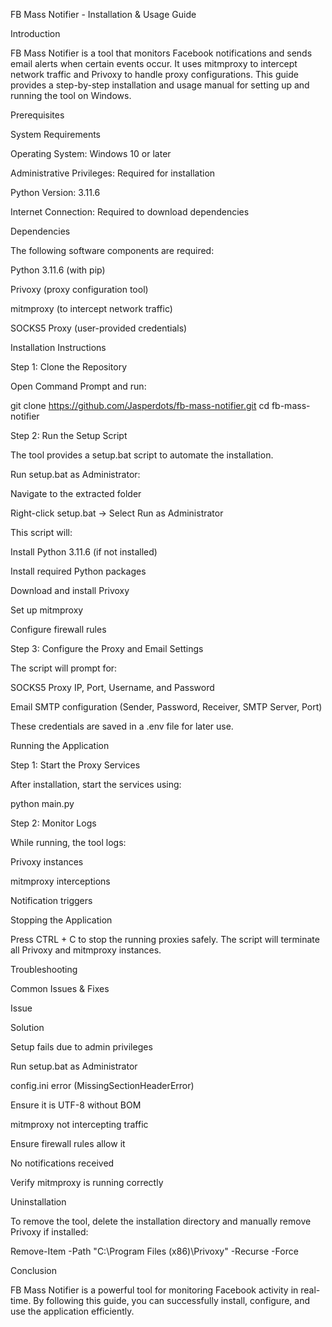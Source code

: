 FB Mass Notifier - Installation & Usage Guide

Introduction

FB Mass Notifier is a tool that monitors Facebook notifications and sends email alerts when certain events occur. It uses mitmproxy to intercept network traffic and Privoxy to handle proxy configurations. This guide provides a step-by-step installation and usage manual for setting up and running the tool on Windows.

Prerequisites

System Requirements

Operating System: Windows 10 or later

Administrative Privileges: Required for installation

Python Version: 3.11.6

Internet Connection: Required to download dependencies

Dependencies

The following software components are required:

Python 3.11.6 (with pip)

Privoxy (proxy configuration tool)

mitmproxy (to intercept network traffic)

SOCKS5 Proxy (user-provided credentials)

Installation Instructions

Step 1: Clone the Repository

Open Command Prompt and run:

 git clone https://github.com/Jasperdots/fb-mass-notifier.git
 cd fb-mass-notifier

Step 2: Run the Setup Script

The tool provides a setup.bat script to automate the installation.

Run setup.bat as Administrator:

Navigate to the extracted folder

Right-click setup.bat → Select Run as Administrator

This script will:

Install Python 3.11.6 (if not installed)

Install required Python packages

Download and install Privoxy

Set up mitmproxy

Configure firewall rules

Step 3: Configure the Proxy and Email Settings

The script will prompt for:

SOCKS5 Proxy IP, Port, Username, and Password

Email SMTP configuration (Sender, Password, Receiver, SMTP Server, Port)

These credentials are saved in a .env file for later use.

Running the Application

Step 1: Start the Proxy Services

After installation, start the services using:

 python main.py

Step 2: Monitor Logs

While running, the tool logs:

Privoxy instances

mitmproxy interceptions

Notification triggers

Stopping the Application

Press CTRL + C to stop the running proxies safely. The script will terminate all Privoxy and mitmproxy instances.

Troubleshooting

Common Issues & Fixes

Issue

Solution

Setup fails due to admin privileges

Run setup.bat as Administrator

config.ini error (MissingSectionHeaderError)

Ensure it is UTF-8 without BOM

mitmproxy not intercepting traffic

Ensure firewall rules allow it

No notifications received

Verify mitmproxy is running correctly

Uninstallation

To remove the tool, delete the installation directory and manually remove Privoxy if installed:

Remove-Item -Path "C:\Program Files (x86)\Privoxy" -Recurse -Force

Conclusion

FB Mass Notifier is a powerful tool for monitoring Facebook activity in real-time. By following this guide, you can successfully install, configure, and use the application efficiently.

